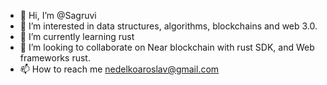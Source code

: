 - 👋 Hi, I’m @Sagruvi
- 👀 I’m interested in data structures, algorithms, blockchains and web 3.0.
- 🌱 I’m currently learning rust
- 💞️ I’m looking to collaborate on Near blockchain with rust SDK, and Web frameworks rust.
- 📫 How to reach me nedelkoaroslav@gmail.com

<!---
Sagruvi/Sagruvi is a ✨ special ✨ repository because its `README.md` (this file) appears on your GitHub profile.
You can click the Preview link to take a look at your changes.
--->
